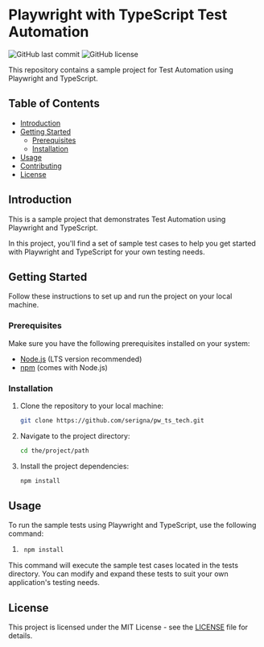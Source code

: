 # Playwright with TypeScript Test Automation

![GitHub last commit](https://img.shields.io/github/last-commit/serigna/pw_ts_tech)
![GitHub license](https://img.shields.io/github/license/serigna/pw_ts_tech)

This repository contains a sample project for Test Automation using Playwright and TypeScript.

## Table of Contents

- [Introduction](#introduction)
- [Getting Started](#getting-started)
  - [Prerequisites](#prerequisites)
  - [Installation](#installation)
- [Usage](#usage)
- [Contributing](#contributing)
- [License](#license)

## Introduction

This is a sample project that demonstrates Test Automation using Playwright and TypeScript. 

In this project, you'll find a set of sample test cases to help you get started with Playwright and TypeScript for your own testing needs.

## Getting Started

Follow these instructions to set up and run the project on your local machine.

### Prerequisites

Make sure you have the following prerequisites installed on your system:

- [Node.js](https://nodejs.org/) (LTS version recommended)
- [npm](https://www.npmjs.com/) (comes with Node.js)

### Installation

1. Clone the repository to your local machine:
    ```bash
   git clone https://github.com/serigna/pw_ts_tech.git
2. Navigate to the project directory:  
    ```bash
    cd the/project/path
3. Install the project dependencies:
    ```bash
    npm install
    ```

## Usage
To run the sample tests using Playwright and TypeScript, use the following command:
1. ```bash
    npm install
    ```

This command will execute the sample test cases located in the tests directory. You can modify and expand these tests to suit your own application's testing needs.

## License

This project is licensed under the MIT License - see the [LICENSE](LICENSE) file for details.
